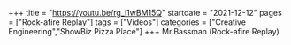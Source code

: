 +++
title = "https://youtu.be/rg_i1wBM15Q"
startdate = "2021-12-12"
pages = ["Rock-afire Replay"]
tags = ["Videos"]
categories = ["Creative Engineering","ShowBiz Pizza Place"]
+++
Mr.Bassman (Rock-afire Replay)

